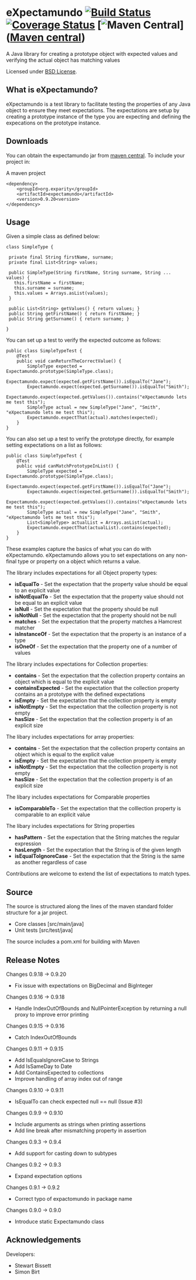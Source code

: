 eXpectamundo  [![Build Status](https://travis-ci.org/eXparity/expectamundo.svg?branch=master)](https://travis-ci.org/eXparity/expectamundo) [![Coverage Status](https://coveralls.io/repos/eXparity/expectamundo/badge.png?branch=master)](https://coveralls.io/r/eXparity/expectamundo?branch=master) [![Maven Central](https://img.shields.io/maven-central/v/org.exparity/expectamundo.svg)]([Maven central][])
=============

A Java library for creating a prototype object with expected values and verifying the actual object has matching values

Licensed under [BSD License][].

What is eXpectamundo?
-----------------
eXpectamundo is a test library to facilitate testing the properties of any Java object to ensure they meet expectations. The expectations are setup by creating a prototype instance of the type you are expecting and defining the expecations on the prototype instance.  

Downloads
---------
You can obtain the expectamundo jar from [maven central][]. To include your project in:

A maven project

    <dependency>
        <groupId>org.exparity</groupId>
        <artifactId>expectamundo</artifactId>
        <version>0.9.20<version>
    </dependency>

Usage
-------------

Given a simple class as defined below:

    class SimpleType {
    
     private final String firstName, surname;
     private final List<String> values;
     
     public SimpleType(String firstName, String surname, String ... values) {
       this.firstName = firstName;
       this.surname = surname;
       this.values = Arrays.asList(values);
     }
       
     public List<String> getValues() { return values; }
     public String getFirstName() { return firstName; }
     public String getSurname() { return surname; }
     
    }

You can set up a test to verify the expected outcome as follows:

    public class SimpleTypeTest {
		@Test
		public void canReturnTheCorrectValue() {
			SimpleType expected = Expectamundo.prototype(SimpleType.class);
			Expectamundo.expect(expected.getFirstName()).isEqualTo("Jane");
			Expectamundo.expect(expected.getSurname()).isEqualTo("Smith");
			Expectamundo.expect(expected.getValues()).contains("eXpectamundo lets me test this");
			SimpleType actual = new SimpleType("Jane", "Smith", "eXpectamundo lets me test this");
			Expectamundo.expectThat(actual).matches(expected);
		}
    }

You can also set up a test to verify the prototype directly, for example setting expectations on a list as follows:

    public class SimpleTypeTest {
		@Test
		public void canMatchPrototypeInList() {
			SimpleType expected = Expectamundo.prototype(SimpleType.class);
			Expectamundo.expect(expected.getFirstName()).isEqualTo("Jane");
			Expectamundo.expect(expected.getSurname()).isEqualTo("Smith");
			Expectamundo.expect(expected.getValues()).contains("eXpectamundo lets me test this");
			SimpleType actual = new SimpleType("Jane", "Smith", "eXpectamundo lets me test this");
			List<SimpleType> actualList = Arrays.asList(actual);
			Expectamundo.expectThat(actualList).contains(expected);
		}
    }

These examples capture the basics of what you can do with eXpectamundo. eXpectamundo allows you to set expectations on any non-final type or property on a object which returns a value.

The library includes expectations for all Object property types:

* __isEqualTo__ - Set the expectation that the property value should be equal to an explicit value
* __isNotEqualTo__ - Set the expectation that the property value should not be equal to an explicit value
* __isNull__ - Set the expectation that the property should be null
* __isNotNull__ - Set the expectation that the property should not be null
* __matches__ - Set the expectation that the property matches a Hamcrest matcher
* __isInstanceOf__ - Set the expectation that the property is an instance of a type
* __isOneOf__ - Set the expectation that the property one of a number of values

The library includes expectations for Collection properties:

* __contains__ - Set the expectation that the collection property contains an object which is equal to the explicit value
* __containsExpected__ - Set the expectation that the collection property contains an a prototype with the defined expectations
* __isEmpty__ - Set the expectation that the collection property is empty
* __isNotEmpty__ - Set the expectation that the collection property is not empty
* __hasSize__ - Set the expectation that the collection property is of an explicit size

The libary includes expectations for array properties:

* __contains__ - Set the expectation that the collection property contains an object which is equal to the explicit value
* __isEmpty__ - Set the expectation that the collection property is empty
* __isNotEmpty__ - Set the expectation that the collection property is not empty
* __hasSize__ - Set the expectation that the collection property is of an explicit size

The libary includes expectations for Comparable properties

* __isComparableTo__ - Set the expectation that the colllection property is comparable to an explicit value

The libary includes expectations for String properties

* __hasPattern__ - Set the expectation that the String matches the regular expression
* __hasLength__ - Set the expectation that the String is of the given length
* __isEqualToIgnoreCase__ - Set the expectation that the String is the same as another regardless of case

Contributions are welcome to extend the list of expectations to match types.

Source
------
The source is structured along the lines of the maven standard folder structure for a jar project.

  * Core classes [src/main/java]
  * Unit tests [src/test/java]

The source includes a pom.xml for building with Maven 

Release Notes
-------------

Changes 0.9.18 -> 0.9.20
  * Fix issue with expectations on BigDecimal and BigInteger

Changes 0.9.16 -> 0.9.18
  * Handle IndexOutOfBounds and NullPointerException by returning a null proxy to improve error printing

Changes 0.9.15 -> 0.9.16
  * Catch IndexOutOfBounds

Changes 0.9.11 -> 0.9.15
  * Add IsEqualsIgnoreCase to Strings
  * Add IsSameDay to Date  
  * Add ContainsExpected to collections
  * Improve handling of array index out of range  

Changes 0.9.10 -> 0.9.11
  * IsEqualTo can check expected null == null (Issue #3)

Changes 0.9.9 -> 0.9.10
  * Include arguments as strings when printing assertions
  * Add line break after mismatching property in assertion

Changes 0.9.3 -> 0.9.4
  * Add support for casting down to subtypes

Changes 0.9.2 -> 0.9.3
  * Expand expectation options

Changes 0.9.1 -> 0.9.2
  * Correct typo of expactomundo in package name

Changes 0.9.0 -> 0.9.0
  * Introduce static Expectamundo class
            
Acknowledgements
----------------
Developers:
  * Stewart Bissett
  * Simon Birt


[BSD License]: http://opensource.org/licenses/BSD-3-Clause
[Maven central]: http://search.maven.org/#search%7Cga%7C1%7Ca%3A%22expectamundo%22

